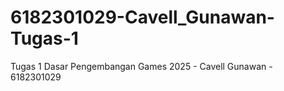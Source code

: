 # 6182301029-Cavell_Gunawan-Tugas-1
Tugas 1 Dasar Pengembangan Games 2025 - Cavell Gunawan - 6182301029
